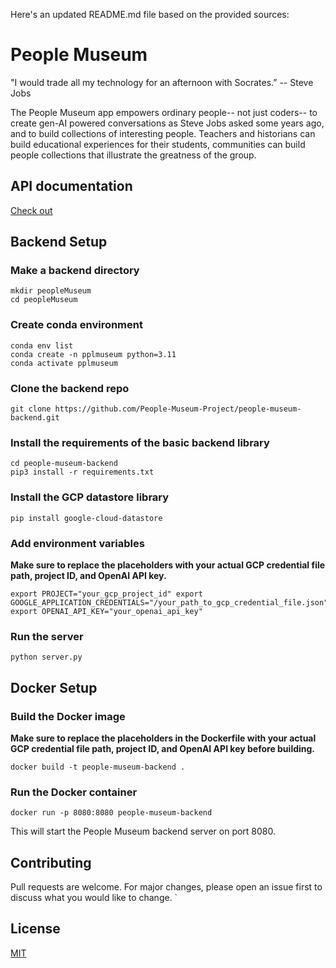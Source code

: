 
Here's an updated README.md file based on the provided sources:
# People Museum

"I would trade all my technology for an afternoon with Socrates.” -- Steve Jobs

The People Museum app empowers ordinary people-- not just coders-- to create gen-AI powered conversations as Steve Jobs asked some years ago, and to build collections of interesting people. Teachers and historians can build educational experiences for their students, communities can build people collections that illustrate the greatness of the group.

## API documentation

[Check out](API-doc.md)

## Backend Setup

### Make a backend directory
```
mkdir peopleMuseum 
cd peopleMuseum
```

### Create conda environment
```
conda env list 
conda create -n pplmuseum python=3.11 
conda activate pplmuseum
```

### Clone the backend repo
```
git clone https://github.com/People-Museum-Project/people-museum-backend.git
```

### Install the requirements of the basic backend library
```
cd people-museum-backend 
pip3 install -r requirements.txt
```

### Install the GCP datastore library
```
pip install google-cloud-datastore
```

### Add environment variables
**Make sure to replace the placeholders with your actual GCP credential file path, project ID, and OpenAI API key.**
```
export PROJECT="your_gcp_project_id" export GOOGLE_APPLICATION_CREDENTIALS="/your_path_to_gcp_credential_file.json" export OPENAI_API_KEY="your_openai_api_key"
```

### Run the server
```
python server.py
```

## Docker Setup

### Build the Docker image
**Make sure to replace the placeholders in the Dockerfile with your actual GCP credential file path, project ID, and OpenAI API key before building.**
```
docker build -t people-museum-backend .
```

### Run the Docker container
```
docker run -p 8080:8080 people-museum-backend
```
This will start the People Museum backend server on port 8080.


## Contributing

Pull requests are welcome. For major changes, please open an issue first to discuss what you would like to change.
`
## License

[MIT](https://mit-license.org/)

